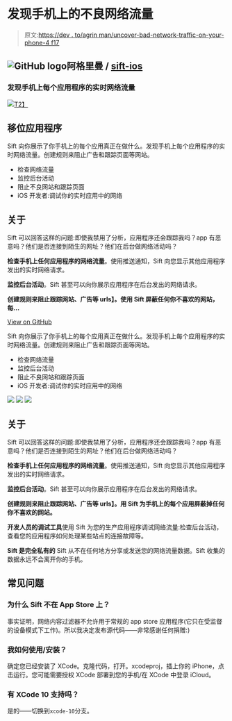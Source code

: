 # 发现手机上的不良网络流量

> 原文:[https://dev . to/agrin man/uncover-bad-network-traffic-on-your-phone-4 f17](https://dev.to/agrinman/uncover-bad-network-traffic-on-your-phone-4f17)

## ![GitHub logo](../Images/292a238c61c5611a7f4d07a21d9e8e0a.png)阿格里曼 / [ sift-ios](https://github.com/agrinman/sift-ios)

### 发现手机上每个应用程序的实时网络流量

<article class="markdown-body entry-content container-lg" itemprop="text">

[![](../Images/50a876524636aba09bfe926fcda1ef61.png)T2】](https://raw.githubusercontent.com/agrinman/sift-ios/master/Artwork/rounded_icon.png)

# 移位应用程序

Sift 向你展示了你手机上的每个应用真正在做什么。发现手机上每个应用程序的实时网络流量。创建规则来阻止广告和跟踪页面等网站。

*   检查网络流量
*   监控后台活动
*   阻止不良网站和跟踪页面
*   iOS 开发者:调试你的实时应用中的网络

## 关于

Sift 可以回答这样的问题:即使我禁用了分析，应用程序还会跟踪我吗？app 有恶意吗？他们是否连接到陌生的网址？他们在后台做网络活动吗？

**检查手机上任何应用程序的网络流量**。使用推送通知，Sift 向您显示其他应用程序发出的实时网络请求。

**监控后台活动**。Sift 甚至可以向你展示应用程序在后台发出的网络请求。

**创建规则来阻止跟踪网站、广告等 urls】。使用 Sift 屏蔽任何你不喜欢的网站，每…**

</article>

[View on GitHub](https://github.com/agrinman/sift-ios)

Sift 向你展示了你手机上的每个应用真正在做什么。发现手机上每个应用程序的实时网络流量。创建规则来阻止广告和跟踪页面等网站。

*   检查网络流量
*   监控后台活动
*   阻止不良网站和跟踪页面
*   iOS 开发者:调试你的实时应用中的网络

[![](../Images/a7d4db58d011bd61aceaa3875f7ff7e8.png)](https://res.cloudinary.com/practicaldev/image/fetch/s--H5l-JrKB--/c_limit%2Cf_auto%2Cfl_progressive%2Cq_auto%2Cw_880/https://github.com/agrinman/sift-ios/raw/master/screens/1.PNG)
[![](../Images/bb643c134f8c7c3e352a2d0c7a021367.png)](https://res.cloudinary.com/practicaldev/image/fetch/s--_2Qr2fLq--/c_limit%2Cf_auto%2Cfl_progressive%2Cq_auto%2Cw_880/https://github.com/agrinman/sift-ios/raw/master/screens/2.PNG)
[![](../Images/7eab9e206ac64ceb19d63300b79c1905.png)](https://res.cloudinary.com/practicaldev/image/fetch/s--WdcRUxVa--/c_limit%2Cf_auto%2Cfl_progressive%2Cq_auto%2Cw_880/https://github.com/agrinman/sift-ios/raw/master/screens/3.PNG)

## 关于

Sift 可以回答这样的问题:即使我禁用了分析，应用程序还会跟踪我吗？app 有恶意吗？他们是否连接到陌生的网址？他们在后台做网络活动吗？

**检查手机上任何应用程序的网络流量**。使用推送通知，Sift 向您显示其他应用程序发出的实时网络请求。

**监控后台活动**。Sift 甚至可以向你展示应用程序在后台发出的网络请求。

**创建规则来阻止跟踪网站、广告等 urls】。用 Sift 为手机上的每个应用屏蔽掉任何你不喜欢的网站。**

**开发人员的调试工具**使用 Sift 为您的生产应用程序调试网络流量:检查后台活动，查看您的应用程序如何处理某些站点的连接故障等。

**Sift 是完全私有的** Sift 从不在任何地方分享或发送您的网络流量数据。Sift 收集的数据永远不会离开你的手机。

## 常见问题

### 为什么 Sift 不在 App Store 上？

事实证明，网络内容过滤器不允许用于常规的 app store 应用程序(它只在受监督的设备模式下工作)。所以我决定发布源代码——非常感谢任何捐赠:)

### 我如何使用/安装？

确定您已经安装了 XCode。克隆代码，打开。xcodeproj，插上你的 iPhone，点击运行。您可能需要授权 XCode 部署到您的手机/在 XCode 中登录 iCloud。

### 有 XCode 10 支持吗？

是的——切换到`xcode-10`分支。